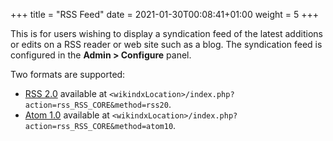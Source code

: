 +++
title = "RSS Feed"
date = 2021-01-30T00:08:41+01:00
weight = 5
+++

This is for users wishing to display a syndication feed
of the latest additions or edits on a RSS reader or web site such as a blog.
The syndication feed is configured in the __Admin > Configure__  panel.

Two formats are supported:

- [RSS 2.0](https://validator.w3.org/feed/docs/rss2.html) available at `<wikindxLocation>/index.php?action=rss_RSS_CORE&method=rss20`.
- [Atom 1.0](https://datatracker.ietf.org/doc/html/rfc4287) available at `<wikindxLocation>/index.php?action=rss_RSS_CORE&method=atom10`.
